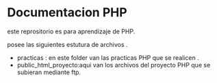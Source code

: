 # Documentacion PHP

este reprositorio es para  aprendizaje de PHP.



posee las siguientes estutura de archivos .

- practicas : en este folder van las practicas PHP que se realicen .
- public_html_proyecto:aqui van los archivos del proyecto PHP
que se subieran mediante ftp.

